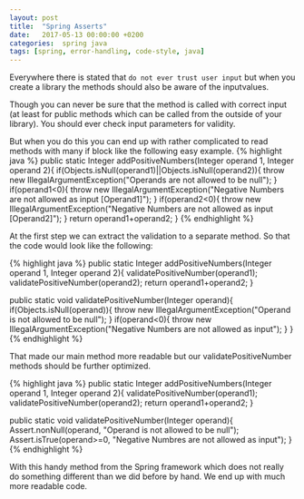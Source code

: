 ```yaml
---
layout: post
title:  "Spring Asserts"
date:   2017-05-13 00:00:00 +0200
categories:  spring java
tags: [spring, error-handling, code-style, java]
---
```

Everywhere there is stated that `do not ever trust user input` but when you create a library the methods should also be aware of the inputvalues.

Though you can never be sure that the method is called with correct input (at least for public methods which can be called from the outside of your library). You should ever check input parameters for validity.

But when you do this you can end up with rather complicated to read methods with many if block like the following easy example.
{% highlight java %}
public static Integer addPositiveNumbers(Integer operand 1, Integer operand 2){
  if(Objects.isNull(operand1)||Objects.isNull(operand2)){
    throw new IllegalArgumentException("Operands are not allowed to be null");
  }
  if(operand1<0){
    throw new IllegalArgumentException("Negative Numbers are not allowed as input [Operand1]");
  }
  if(operand2<0){
    throw new IllegalArgumentException("Negative Numbers are not allowed as input [Operand2]");
  }
  return operand1+operand2;
}
{% endhighlight %}

At the first step we can extract the validation to a separate method. So that the code would look like the following:

{% highlight java %}
public static Integer addPositiveNumbers(Integer operand 1, Integer operand 2){
  validatePositiveNumber(operand1);
  validatePositiveNumber(operand2);
  return operand1+operand2;
}

public static void validatePositiveNumber(Integer operand){
  if(Objects.isNull(operand)){
    throw new IllegalArgumentException("Operand is not allowed to be null");
  }
  if(operand<0){
    throw new IllegalArgumentException("Negative Numbers are not allowed as input");
  }
}
{% endhighlight %}

That made our main method more readable but our validatePositiveNumber methods should be further optimized.

{% highlight java %}
public static Integer addPositiveNumbers(Integer operand 1, Integer operand 2){
  validatePositiveNumber(operand1);
  validatePositiveNumber(operand2);
  return operand1+operand2;
}

public static void validatePositiveNumber(Integer operand){
  Assert.nonNull(operand, "Operand is not allowed to be null");
  Assert.isTrue(operand>=0, "Negative Numbres are not allowed as input");
}
{% endhighlight %}

With this handy method from the Spring framework which does not really do something different than we did before by hand.
We end up with much more readable code.
